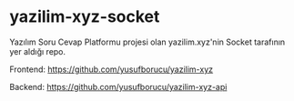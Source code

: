 # yazilim-xyz-socket

Yazılım Soru Cevap Platformu projesi olan yazilim.xyz'nin Socket tarafının yer aldığı repo.

Frontend: https://github.com/yusufborucu/yazilim-xyz

Backend: https://github.com/yusufborucu/yazilim-xyz-api
